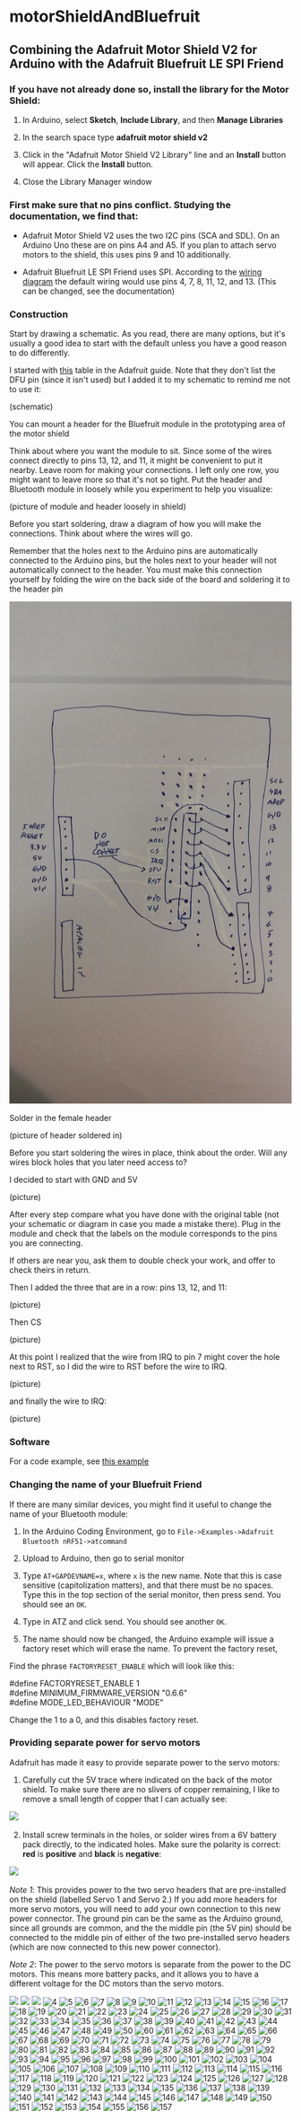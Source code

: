 # motorShieldAndBluefruit

## Combining the Adafruit Motor Shield V2 for Arduino with the Adafruit Bluefruit LE SPI Friend

### If you have not already done so, install the library for the Motor Shield:
1. In Arduino, select **Sketch**, **Include Library**, and then **Manage
Libraries**

2. In the search space type **adafruit motor shield v2**

3. Click in the "Adafruit Motor Shield V2 Library" line and an **Install** button
will appear. Click the **Install** button.

4. Close the Library Manager window

### First make sure that no pins conflict. Studying the documentation, we find that:

* Adafruit Motor Shield V2 uses the two I2C pins (SCA and SDL). On an Arduino
Uno these are on pins A4 and A5. If you plan to attach servo motors to the
shield, this uses pins 9 and 10 additionally.

* Adafruit Bluefruit LE SPI Friend uses SPI. According to the [wiring
	diagram](https://learn.adafruit.com/introducing-the-adafruit-bluefruit-spi-breakout/wiring)
  the default wiring would use pins 4, 7, 8, 11, 12, and 13. (This can be
	changed, see the documentation)

### Construction

Start by drawing a schematic. As you read, there are many options, but
it's usually a good idea to start with the default unless you have a 
good reason to do differently.

I started with
[this](https://learn.adafruit.com/introducing-the-adafruit-bluefruit-spi-breakout/wiring#default-pinout)
table in the Adafruit guide. Note that they don't list the DFU pin (since it
isn't used) but I added it to my schematic to remind me not to use it:

(schematic)

You can mount a header for the Bluefruit module in the prototyping area of 
the motor shield 

Think about where you want the module to sit. Since some of the wires
connect directly to pins 13, 12, and 11, it might be convenient to put it 
nearby. Leave room for making your connections. I left only one row, you might
want to leave more so that it's not so tight. Put the header 
and Bluetooth module in loosely while you experiment to
help you visualize:

(picture of module and header loosely in shield)

Before you start soldering, draw a diagram of how you will make the 
connections. Think about where the wires will go. 

Remember that the holes next to the Arduino pins are automatically connected
to the Arduino pins, but the holes next to your header will not automatically
connect to the header. You must make this connection yourself by folding the 
wire on the back side of the board and soldering it to the header pin

![Wiring Diagram](images/bluefruit/diagram.jpg)

Solder in the female header

(picture of header soldered in)

Before you start soldering the wires in place, think about the order.
Will any wires block holes 
that you later need access to? 

I decided to start with GND and 5V

(picture)

After every step compare what you have done with the original table (not your
schematic or diagram in case you made a mistake there). Plug in the module
and check that the labels on the module corresponds to the pins you are 
connecting.

If others are near you, ask them to double check your work, and offer to 
check theirs in return.

Then I added the three that are in a row: pins 13, 12, and 11:

(picture)

Then CS

(picture)

At this point I realized that the wire from IRQ to pin 7 might
cover the hole next to RST, so I did the wire to RST before the wire 
to IRQ.

(picture)

and finally the wire to IRQ:

(picture)

### Software

For a code example, see [this example](motorShieldAndBluefruit/motorShieldAndBluefruit.ino)

### Changing the name of your Bluefruit Friend

If there are many similar devices, you might find it useful to change the 
name of your Bluetooth module:

1. In the Arduino Coding Environment, go to
```File->Examples->Adafruit Bluetooth nRF51->atcommand```

2. Upload to Arduino, then go to serial monitor

3. Type ```AT+GAPDEVNAME=x```, where ```x``` is the new name. 
Note that this is case sensitive (capitolization matters),
and that there must be no spaces.
Type this in the top section of the serial monitor, 
then press send. You should see an ```OK```.

4. Type in ATZ and click send. You should see another ```OK```.

5. The name should now be changed, the Arduino example will issue a factory
reset which will erase the name. To prevent the factory reset,

Find the phrase ```FACTORYRESET_ENABLE``` which will look like this:

#define FACTORYRESET_ENABLE 1  
#define MINIMUM_FIRMWARE_VERSION "0.6.6"  
#define MODE_LED_BEHAVIOUR "MODE"  

Change the 1 to a 0, and this disables factory reset. 

### Providing separate power for servo motors

Adafruit has made it easy to provide separate power to the servo
motors:

1. Carefully cut the 5V trace where indicated on the back of the motor shield.
To make sure there are no slivers of copper remaining, I like to remove a 
small length of copper that I can actually see:

![](images/cutTraceToUseOptionalServoInput.jpg)

2. Install screw terminals in the holes, or solder wires from a 6V battery
pack directly, to the indicated holes. 
Make sure the polarity is correct: **red** is
**positive** and **black** is **negative**:

![](images/motorShieldOptServo_bb.png)

*Note 1*: This provides power to the two servo headers that are pre-installed
on the shield (labelled Servo 1 and Servo 2.)
If you add more headers for more servo motors, 
you will need to add your own connection to this new power connector. 
The ground pin can be the same as the Arduino ground, 
since all grounds are common, 
and the the middle pin (the 5V pin)
should be connected to the middle pin of either of the two 
pre-installed servo headers
(which are now connected to this new power connector).

*Note 2*: The power to the servo motors is separate from the power to the DC
motors. This means more battery packs, and it allows you to have a different
voltage for the DC motors than the servo motors.


![](images/bluefruit/1.jpg)
![](images/bluefruit/2.jpg)
![](images/bluefruit/3.jpg)
![4](images/bluefruit/4.jpg)
![5](images/bluefruit/5.jpg)
![6](images/bluefruit/6.jpg)
![7](images/bluefruit/7.jpg)
![8](images/bluefruit/8.jpg)
![9](images/bluefruit/9.jpg)
![10](images/bluefruit/10.jpg)
![11](images/bluefruit/11.jpg)
![12](images/bluefruit/12.jpg)
![13](images/bluefruit/13.jpg)
![14](images/bluefruit/14.jpg)
![15](images/bluefruit/15.jpg)
![16](images/bluefruit/16.jpg)
![17](images/bluefruit/17.jpg)
![18](images/bluefruit/18.jpg)
![19](images/bluefruit/19.jpg)
![20](images/bluefruit/20.jpg)
![21](images/bluefruit/21.jpg)
![22](images/bluefruit/22.jpg)
![23](images/bluefruit/23.jpg)
![24](images/bluefruit/24.jpg)
![25](images/bluefruit/25.jpg)
![26](images/bluefruit/26.jpg)
![27](images/bluefruit/27.jpg)
![28](images/bluefruit/28.jpg)
![29](images/bluefruit/29.jpg)
![30](images/bluefruit/30.jpg)
![31](images/bluefruit/31.jpg)
![32](images/bluefruit/32.jpg)
![33](images/bluefruit/33.jpg)
![34](images/bluefruit/34.jpg)
![35](images/bluefruit/35.jpg)
![36](images/bluefruit/36.jpg)
![37](images/bluefruit/37.jpg)
![38](images/bluefruit/38.jpg)
![39](images/bluefruit/39.jpg)
![40](images/bluefruit/40.jpg)
![41](images/bluefruit/41.jpg)
![42](images/bluefruit/42.jpg)
![43](images/bluefruit/43.jpg)
![44](images/bluefruit/44.jpg)
![45](images/bluefruit/45.jpg)
![46](images/bluefruit/46.jpg)
![47](images/bluefruit/47.jpg)
![48](images/bluefruit/48.jpg)
![49](images/bluefruit/49.jpg)
![50](images/bluefruit/50.jpg)
![60](images/bluefruit/60.jpg)
![61](images/bluefruit/61.jpg)
![62](images/bluefruit/62.jpg)
![63](images/bluefruit/63.jpg)
![64](images/bluefruit/64.jpg)
![65](images/bluefruit/65.jpg)
![66](images/bluefruit/66.jpg)
![67](images/bluefruit/67.jpg)
![68](images/bluefruit/68.jpg)
![69](images/bluefruit/69.jpg)
![70](images/bluefruit/70.jpg)
![71](images/bluefruit/71.jpg)
![72](images/bluefruit/72.jpg)
![73](images/bluefruit/73.jpg)
![74](images/bluefruit/74.jpg)
![75](images/bluefruit/75.jpg)
![76](images/bluefruit/76.jpg)
![77](images/bluefruit/77.jpg)
![78](images/bluefruit/78.jpg)
![79](images/bluefruit/79.jpg)
![80](images/bluefruit/80.jpg)
![81](images/bluefruit/81.jpg)
![82](images/bluefruit/82.jpg)
![83](images/bluefruit/83.jpg)
![84](images/bluefruit/84.jpg)
![85](images/bluefruit/85.jpg)
![86](images/bluefruit/86.jpg)
![87](images/bluefruit/87.jpg)
![88](images/bluefruit/88.jpg)
![89](images/bluefruit/89.jpg)
![90](images/bluefruit/90.jpg)
![91](images/bluefruit/91.jpg)
![92](images/bluefruit/92.jpg)
![93](images/bluefruit/93.jpg)
![94](images/bluefruit/94.jpg)
![95](images/bluefruit/95.jpg)
![96](images/bluefruit/96.jpg)
![97](images/bluefruit/97.jpg)
![98](images/bluefruit/98.jpg)
![99](images/bluefruit/99.jpg)
![100](images/bluefruit/100.jpg)
![101](images/bluefruit/101.jpg)
![102](images/bluefruit/102.jpg)
![103](images/bluefruit/103.jpg)
![104](images/bluefruit/104.jpg)
![105](images/bluefruit/105.jpg)
![106](images/bluefruit/106.jpg)
![107](images/bluefruit/107.jpg)
![108](images/bluefruit/108.jpg)
![109](images/bluefruit/109.jpg)
![110](images/bluefruit/110.jpg)
![111](images/bluefruit/111.jpg)
![112](images/bluefruit/112.jpg)
![113](images/bluefruit/113.jpg)
![114](images/bluefruit/114.jpg)
![115](images/bluefruit/115.jpg)
![116](images/bluefruit/116.jpg)
![117](images/bluefruit/117.jpg)
![118](images/bluefruit/118.jpg)
![119](images/bluefruit/119.jpg)
![120](images/bluefruit/120.jpg)
![121](images/bluefruit/121.jpg)
![122](images/bluefruit/122.jpg)
![123](images/bluefruit/123.jpg)
![124](images/bluefruit/124.jpg)
![125](images/bluefruit/125.jpg)
![126](images/bluefruit/126.jpg)
![127](images/bluefruit/127.jpg)
![128](images/bluefruit/128.jpg)
![129](images/bluefruit/129.jpg)
![130](images/bluefruit/130.jpg)
![131](images/bluefruit/131.jpg)
![132](images/bluefruit/132.jpg)
![133](images/bluefruit/133.jpg)
![134](images/bluefruit/134.jpg)
![135](images/bluefruit/135.jpg)
![136](images/bluefruit/136.jpg)
![137](images/bluefruit/137.jpg)
![138](images/bluefruit/138.jpg)
![139](images/bluefruit/139.jpg)
![140](images/bluefruit/140.jpg)
![141](images/bluefruit/141.jpg)
![142](images/bluefruit/142.jpg)
![143](images/bluefruit/143.jpg)
![144](images/bluefruit/144.jpg)
![145](images/bluefruit/145.jpg)
![146](images/bluefruit/146.jpg)
![147](images/bluefruit/147.jpg)
![148](images/bluefruit/148.jpg)
![149](images/bluefruit/149.jpg)
![150](images/bluefruit/150.jpg)
![151](images/bluefruit/151.jpg)
![152](images/bluefruit/152.jpg)
![153](images/bluefruit/153.jpg)
![154](images/bluefruit/154.jpg)
![155](images/bluefruit/155.jpg)
![156](images/bluefruit/156.jpg)
![157](images/bluefruit/157.jpg)
